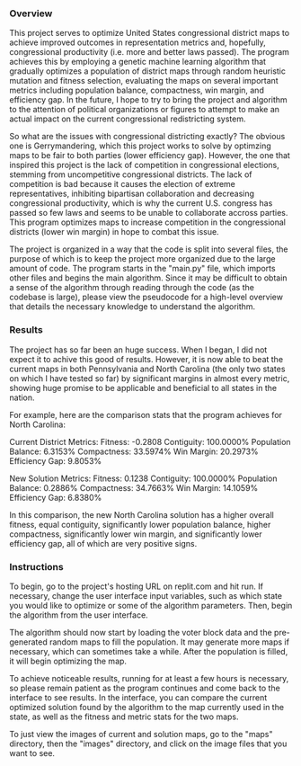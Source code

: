### Overview

This project serves to optimize United States congressional district maps to achieve improved outcomes in representation metrics and, hopefully, congressional productivity (i.e. more and better laws passed). The program achieves this by employing a genetic machine learning algorithm that gradually optimizes a population of district maps through random heuristic mutation and fitness selection, evaluating the maps on several important metrics including population balance, compactness, win margin, and efficiency gap. In the future, I hope to try to bring the project and algorithm to the attention of political organizations or figures to attempt to make an actual impact on the current congressional redistricting system.

So what are the issues with congressional districting exactly? The obvious one is Gerrymandering, which this project works to solve by optimzing maps to be fair to both parties (lower efficiency gap). However, the one that inspired this project is the lack of competition in congressional elections, stemming from uncompetitive congressional districts. The lack of competition is bad because it causes the election of extreme representatives, inhibiting bipartisan collaboration and decreasing congressional productivity, which is why the current U.S. congress has passed so few laws and seems to be unable to collaborate accross parties. This program optimizes maps to increase competition in the congressional districts (lower win margin) in hope to combat this issue.

The project is organized in a way that the code is split into several files, the purpose of which is to keep the project more organized due to the large amount of code. The program starts in the "main.py" file, which imports other files and begins the main algorithm. Since it may be difficult to obtain a sense of the algorithm through reading through the code (as the codebase is large), please view the pseudocode for a high-level overview that details the necessary knowledge to understand the algorithm.


### Results

The project has so far been an huge success. When I began, I did not expect it to achive this good of results. However, it is now able to beat the current maps in both Pennsylvania and North Carolina (the only two states on which I have tested so far) by significant margins in almost every metric, showing huge promise to be applicable and beneficial to all states in the nation.

For example, here are the comparison stats that the program achieves for North Carolina:

Current District Metrics:
    Fitness: -0.2808
    Contiguity: 100.0000%
    Population Balance: 6.3153%
    Compactness: 33.5974%
    Win Margin: 20.2973%
    Efficiency Gap: 9.8053%
    
New Solution Metrics: 
    Fitness: 0.1238
    Contiguity: 100.0000%
    Population Balance: 0.2886%
    Compactness: 34.7663%
    Win Margin: 14.1059%
    Efficiency Gap: 6.8380%

In this comparison, the new North Carolina solution has a higher overall fitness, equal contiguity, significantly lower population balance, higher compactness, significantly lower win margin, and significantly lower efficiency gap, all of which are very positive signs.


### Instructions

To begin, go to the project's hosting URL on replit.com and hit run. If necessary, change the user interface input variables, such as which state you would like to optimize or some of the algorithm parameters. Then, begin the algorithm from the user interface. 

The algorithm should now start by loading the voter block data and the pre-generated random maps to fill the population. It may generate more maps if necessary, which can sometimes take a while. After the population is filled, it will begin optimizing the map. 

To achieve noticeable results, running for at least a few hours is necessary, so please remain patient as the program continues and come back to the interface to see results. In the interface, you can compare the current optimized solution found by the algorithm to the map currently used in the state, as well as the fitness and metric stats for the two maps.

To just view the images of current and solution maps, go to the "maps" directory, then the "images" directory, and click on the image files that you want to see.
